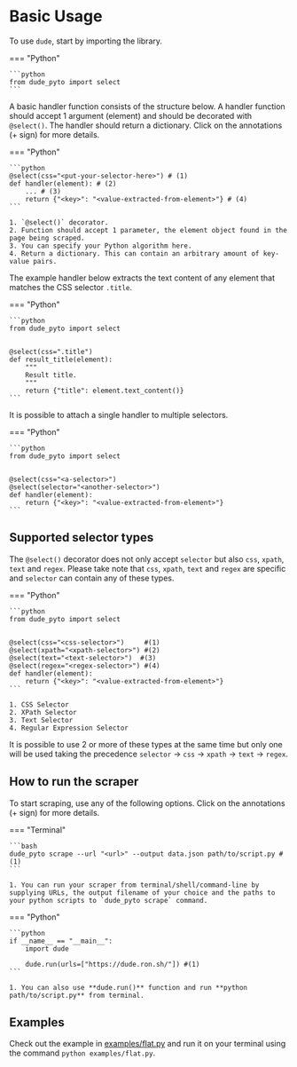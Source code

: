 # Basic Usage

To use `dude`, start by importing the library.

=== "Python"

    ```python
    from dude_pyto import select
    ```

A basic handler function consists of the structure below.
A handler function should accept 1 argument (element) and should be decorated with `@select()`.
The handler should return a dictionary.
Click on the annotations (+ sign) for more details.


=== "Python"

    ```python
    @select(css="<put-your-selector-here>") # (1)
    def handler(element): # (2)
        ... # (3)
        return {"<key>": "<value-extracted-from-element>"} # (4)
    ```

    1. `@select()` decorator.
    2. Function should accept 1 parameter, the element object found in the page being scraped.
    3. You can specify your Python algorithm here.
    4. Return a dictionary. This can contain an arbitrary amount of key-value pairs.

The example handler below extracts the text content of any element that matches the CSS selector `.title`.

=== "Python"

    ```python
    from dude_pyto import select


    @select(css=".title")
    def result_title(element):
        """
        Result title.
        """
        return {"title": element.text_content()}
    ```

It is possible to attach a single handler to multiple selectors.

=== "Python"

    ```python
    from dude_pyto import select


    @select(css="<a-selector>")
    @select(selector="<another-selector>")
    def handler(element):
        return {"<key>": "<value-extracted-from-element>"}
    ```

## Supported selector types

The `@select()` decorator does not only accept `selector` but also `css`, `xpath`, `text` and `regex`.
Please take note that `css`, `xpath`, `text` and `regex` are specific and `selector` can contain any of these types.

=== "Python"

    ```python
    from dude_pyto import select


    @select(css="<css-selector>")     #(1)
    @select(xpath="<xpath-selector>") #(2)
    @select(text="<text-selector>")  #(3)
    @select(regex="<regex-selector>") #(4)
    def handler(element):
        return {"<key>": "<value-extracted-from-element>"}
    ```

    1. CSS Selector
    2. XPath Selector
    3. Text Selector
    4. Regular Expression Selector

It is possible to use 2 or more of these types at the same time but only one will be used taking the precedence `selector` -> `css` -> `xpath` -> `text` -> `regex`.

## How to run the scraper

To start scraping, use any of the following options. Click on the annotations (+ sign) for more details.

=== "Terminal"

    ```bash
    dude_pyto scrape --url "<url>" --output data.json path/to/script.py #(1)
    ```

    1. You can run your scraper from terminal/shell/command-line by supplying URLs, the output filename of your choice and the paths to your python scripts to `dude_pyto scrape` command.

=== "Python"

    ```python
    if __name__ == "__main__":
        import dude

        dude.run(urls=["https://dude.ron.sh/"]) #(1)
    ```

    1. You can also use **dude.run()** function and run **python path/to/script.py** from terminal.

## Examples

Check out the example in [examples/flat.py](https://github.com/roniemartinez/dude/blob/master/examples/flat.py) and run it on your terminal using the command `python examples/flat.py`.
